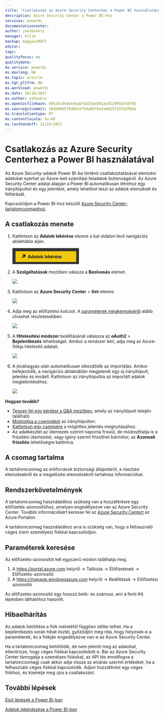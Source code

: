```yaml
---
title: "Csatlakozás az Azure Security Centerhez a Power BI használatával"
description: Azure Security Center a Power BI-hoz
services: powerbi
documentationcenter: 
author: joeshoukry
manager: kfile
backup: maggiesMSFT
editor: 
tags: 
qualityfocus: no
qualitydate: 
ms.service: powerbi
ms.devlang: NA
ms.topic: article
ms.tgt_pltfrm: NA
ms.workload: powerbi
ms.date: 10/16/2017
ms.author: yshoukry
ms.openlocfilehash: d052bc054e55eabfab53ad3b1ac9229f0a750785
ms.sourcegitcommit: 284b09d579d601e754a05fba2a4025723724f8eb
ms.translationtype: HT
ms.contentlocale: hu-HU
ms.lasthandoff: 11/15/2017
---
```

# <a name="connect-to-azure-security-center-with-power-bi"></a>Csatlakozás az Azure Security Centerhez a Power BI használatával
Az Azure Security-adatok Power BI-ba történő csatlakoztatásával elemzési adatokat nyerhet az Azure-beli számítási feladatok biztonságáról. Az Azure Security Center adatai alapján a Power BI automatikusan létrehoz egy irányítópultot és egy jelentést, amely lehetővé teszi az adatok elemzését és feltárását.

Kapcsolódjon a Power BI-hoz készült [Azure Security Center-tartalomcsomaghoz](https://app.powerbi.com/getdata/services/azure-security-center).

## <a name="how-to-connect"></a>A csatlakozás menete
1. Kattintson az **Adatok lekérése** elemre a bal oldalon lévő navigációs ablaktábla alján.
   
   ![](media/service-connect-to-azure-security-center/getdata.png)
2. A **Szolgáltatások** mezőben válasza a **Beolvasás** elemet.
   
   ![](media/service-connect-to-azure-security-center/services.png)
3. Kattintson az **Azure Security Center** \> **Get** elemre.
   
   ![](media/service-connect-to-azure-security-center/asc.png)
4. Adja meg az előfizetési kulcsot. A [paraméterek megkereséséről](#FindingParams) alább olvashat részletesebben.
   
   ![](media/service-connect-to-azure-security-center/params.png)
5. A **Hitelesítési módszer** beállításánál válassza az **oAuth2** \> **Bejelentkezés** lehetőséget. Amikor a rendszer kéri, adja meg az Azure-fiókja hitelesítő adatait.
   
    ![](media/service-connect-to-azure-security-center/creds.png)
6. A jóváhagyás után automatikusan elkezdődik az importálás. Amikor befejeződik, a navigációs ablaktáblán megjelenik egy új irányítópult, jelentés és modell. Kattintson az irányítópultra az importált adatok megtekintéséhez.
   
     ![](media/service-connect-to-azure-security-center/dashboard.png)

**Hogyan tovább?**

* [Tegyen fel egy kérdést a Q&A mezőben](service-q-and-a.md), amely az irányítópult tetején található
* [Módosítsa a csempéket](service-dashboard-edit-tile.md) az irányítópulton.
* [Kattintson egy csempére](service-dashboard-tiles.md) a mögöttes jelentés megnyitásához.
* Az adatkészlet az ütemezés szerint naponta frissül, de módosíthatja is a frissítési ütemezést, vagy igény szerint frissíthet bármikor, az **Azonnali frissítés** lehetőségre kattintva.

## <a name="whats-included"></a>A csomag tartalma
A tartalomcsomag az erőforrások biztonsági állapotáról, a riasztási elemzésekről és a megelőzési elemzésekről tartalmaz információkat.

## <a name="system-requirements"></a>Rendszerkövetelmények
A tartalomcsomag használatához szükség van a hozzáférésre egy előfizetés-azonosítóhoz, amelyen engedélyezve van az Azure Security Center. További információkért keresse fel az [Azure Security Centert](https://portal.azure.com/#blade/Microsoft_Azure_Security/SecurityDashboardStartBladeV2) az Azure Portalon.

A tartalomcsomag használatához arra is szükség van, hogy a felhasználó céges (nem személyes) fiókkal kapcsolódjon.

<a name="FindingParams"></a>

## <a name="finding-parameters"></a>Paraméterek keresése
Az előfizetés-azonosítót két egyszerű módon találhatja meg.

1. A https://portal.azure.com helyről -&gt; Tallózás -&gt; Előfizetések -&gt; Előfizetés-azonosító
2. A https://manage.windowsazure.com helyről -&gt; Beállítások -&gt; Előfizetési azonosító

Az előfizetés-azonosító egy hosszú betű- és számsor, ami a fenti \#4. lépésben láthatóhoz hasonlít. 

## <a name="troubleshooting"></a>Hibaelhárítás
Az adatok betöltése a fiók méretétől függően időbe telhet. Ha a bejelentkezés során hibát észlel, győződjön meg róla, hogy helyesek-e a paraméterek, és a fiókján engedélyezve van-e az Azure Security Center.

Ha a tartalomcsomag betöltődik, de nem jeleníti meg az adatokat, ellenőrizze, hogy céges fiókkal kapcsolódott-e. Bár az Azure Security Center támogatja a személyes fiókokat, az API (és ennélfogva a tartalomcsomag) csak akkor adja vissza az elvárás szerinti értékeket, ha a felhasználó céges fiókkal kapcsolódik. Adjon hozzáférést egy céges fiókhoz, és kísérelje meg újra a csatlakozást.

## <a name="next-steps"></a>További lépések
[Első lépések a Power BI-ban](service-get-started.md)

[Adatok lekérdezése a Power BI-ban](service-get-data.md)

